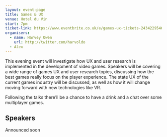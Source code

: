 ```yaml
---
layout: event-page  
title: Games & UX
venue: Hotel du Vin
start: 7pm
ticket-link: https://www.eventbrite.co.uk/e/games-ux-tickets-24342295461
organisers:
  - name: Harvey Owen
    url: http://twitter.com/harvoldo
  - Alex
---
```


This evening event will investigate how UX and user research is implemented in the development of video games. Speakers will be covering a wide range of games UX and user research topics, discussing how the best games really focus on the player experience. The state UX of the current games industry will be discussed, as well as how it will change moving forward with new technologies like VR.

Following the talks there’ll be a chance to have a drink and a chat over some multiplayer games.

## Speakers
Announced soon